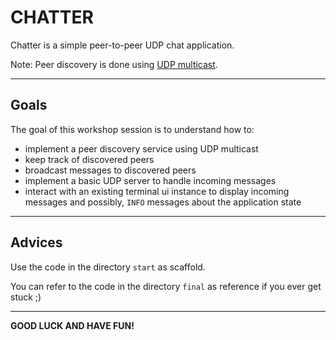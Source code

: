 # CHATTER

Chatter is a simple peer-to-peer UDP chat application. 

Note: Peer discovery is done using [UDP multicast](https://en.wikipedia.org/wiki/Multicast).

---

## Goals

The goal of this workshop session is to understand how to:

- implement a peer discovery service using UDP multicast
- keep track of discovered peers
- broadcast messages to discovered peers
- implement a basic UDP server to handle incoming messages
- interact with an existing terminal ui instance to display incoming messages and possibly, `INFO` messages about the application state

---

## Advices

Use the code in the directory `start` as scaffold.

You can refer to the code in the directory `final` as reference if you ever get stuck ;)

---
**GOOD LUCK AND HAVE FUN!**